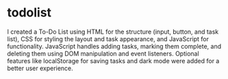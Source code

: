 # todolist
I created a To-Do List using HTML for the structure (input, button, and task list), CSS for styling the layout and task appearance, and JavaScript for functionality.
JavaScript handles adding tasks, marking them complete, and deleting them using DOM manipulation and event listeners.
Optional features like localStorage for saving tasks and dark mode were added for a better user experience.








